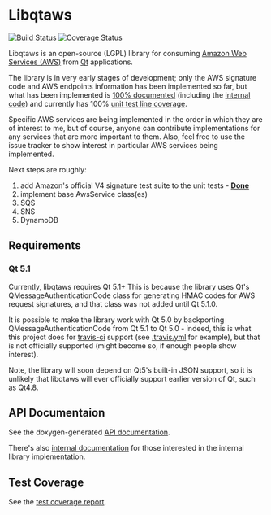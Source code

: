 # Libqtaws
[![Build Status](https://travis-ci.org/pcolby/libqtaws.svg)](https://travis-ci.org/pcolby/libqtaws)
[![Coverage Status](http://img.shields.io/coveralls/pcolby/libqtaws.svg)](https://coveralls.io/r/pcolby/libqtaws)

Libqtaws is an open-source (LGPL) library for consuming [Amazon Web Services (AWS)](http://aws.amazon.com/) from
[Qt](http://qt-project.org/) applications.

The library is in very early stages of development; only the AWS signature
code and AWS endpoints information has been implemented so far, but what has been implemented is
[100% documented](http://pcolby.github.io/libqtaws/doc/api/annotated.html)
(including the [internal code](http://pcolby.github.io/libqtaws/doc/internal/annotated.html)) and 
currently has 100% [unit test line coverage](http://pcolby.github.io/libqtaws/test/coverage/).

Specific AWS services are being implemented in the order in which they are of interest to me,
but of course, anyone can contribute implementations for any services that are more important to them.
Also, feel free to use the issue tracker to show interest in particular AWS services being implemented.

Next steps are roughly:

1. add Amazon's official V4 signature test suite to the unit tests - [**Done**](https://github.com/pcolby/libqtaws/issues/2)
2. implement base AwsService class(es)
3. SQS
4. SNS
5. DynamoDB

## Requirements
### Qt 5.1
Currently, libqtaws requires Qt 5.1+  This is because the library uses Qt's QMessageAuthenticationCode class for
generating HMAC codes for AWS request signatures, and that class was not added until Qt 5.1.0.

It is possible to make the library work with Qt 5.0 by backporting QMessageAuthenticationCode from Qt 5.1 to Qt 5.0 -
indeed, this is what this project does for [travis-ci](https://travis-ci.org/) support (see [.travis.yml](.travis.yml)
for example), but that is not officially supported (might become so, if enough people show interest).

Note, the library will soon depend on Qt5's built-in JSON support, so it is unlikely that libqtaws will ever officially
support earlier version of Qt, such as Qt4.8.

## API Documentaion

See the doxygen-generated [API documentation](http://pcolby.github.io/libqtaws/doc/api/annotated.html).

There's also [internal documentation](http://pcolby.github.io/libqtaws/doc/internal/annotated.html) for those
interested in the internal library implementation.

## Test Coverage

See the [test coverage report](http://pcolby.github.io/libqtaws/test/coverage/).
